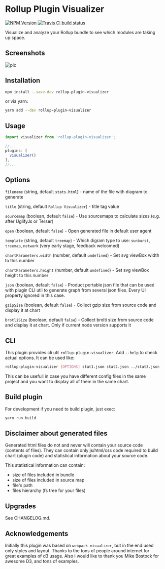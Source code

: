 # Rollup Plugin Visualizer

[![NPM Version](https://img.shields.io/npm/v/rollup-plugin-visualizer.svg)](https://npmjs.org/package/rollup-plugin-visualizer) [![Travis CI build status](https://img.shields.io/travis/com/btd/rollup-plugin-visualizer.svg)](https://travis-ci.com/btd/rollup-plugin-visualizer)

Visualize and analyze your Rollup bundle to see which modules are taking up space.

## Screenshots

![pic](https://github.com/btd/rollup-plugin-visualizer/blob/master/pics/collage.png?raw=true)

## Installation

```sh
npm install --save-dev rollup-plugin-visualizer
```

or via yarn:

```sh
yarn add --dev rollup-plugin-visualizer
```

## Usage

```javascript
import visualizer from 'rollup-plugin-visualizer';

//...
plugins: [
  visualizer()
],
//...
```

## Options

`filename` (string, default `stats.html`) - name of the file with diagram to generate

`title` (string, default `Rollup Visualizer`) - title tag value

`sourcemap` (boolean, default `false`) - Use sourcemaps to calculate sizes (e.g. after UglifyJs or Terser)

`open` (boolean, default `false`) - Open generated file in default user agent

`template` (string, default `treemap`) - Which digram type to use: `sunburst`, `treemap`, `network` (very early stage, feedback welcomed)

`chartParameters.width` (number, default `undefined`) - Set svg viewBox width to this number

`chartParameters.height` (number, default `undefined`) - Set svg viewBox height to this number

`json` (boolean, default `false`) - Product portable json file that can be used with plugin CLI util to generate graph from several json files. Every UI property ignored in this case.

`gzipSize` (boolean, default `false`) - Collect gzip size from source code and display it at chart

`brotliSize` (boolean, default `false`) - Collect brolti size from source code and display it at chart. Only if current node version supports it

## CLI

This plugin provides cli util `rollup-plugin-visualizer`. Add `--help` to check actual options. It can be used like:

```sh
rollup-plugin-visualizer [OPTIONS] stat1.json stat2.json ../stat3.json
```

This can be usefull in case you have different config files in the same project and you want to display all of them in the same chart.

## Build plugin

For development if you need to build plugin, just exec:

```js
yarn run build
```

## Disclaimer about generated files

Generated html files do not and never will contain your source code (contents of files). They can contain only js/html/css code required to build chart (plugin code) and statistical information about your source code.

This statistical information can contain:

- size of files included in bundle
- size of files included in source map
- file's path
- files hierarchy (fs tree for your files)

## Upgrades

See CHANGELOG.md.

## Acknowledgements

Initially this plugin was based on `webpack-visualizer`, but in the end used only styles and layout. Thanks to the tons of people around internet for great examples of d3 usage. Also i would like to thank you Mike Bostock for awesome D3, and tons of examples.
